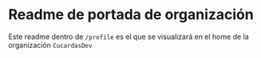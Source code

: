 # Readme de portada de organización

Este readme dentro de `/profile` es el que se visualizará en el home de la organización `CucardasDev`

